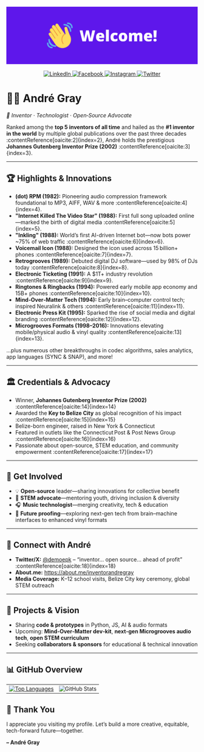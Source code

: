 <!-- Banner Image -->
<p align="center">
  <img src="https://github.com/inventorandregray/inventorandregray/blob/main/welcome1.png?raw=true" alt="Welcome Banner" />
</p>

<!-- Social Media Buttons -->
<p align="center">
  <a href="https://www.linkedin.com/in/#" target="_blank">
    <img src="https://img.shields.io/badge/LinkedIn-blue?style=for-the-badge&logo=linkedin&logoColor=white" alt="LinkedIn" />
  </a>
  <a href="https://www.facebook.com/#" target="_blank">
    <img src="https://img.shields.io/badge/Facebook-1877F2?style=for-the-badge&logo=facebook&logoColor=white" alt="Facebook" />
  </a>
  <a href="https://www.instagram.com/#" target="_blank">
    <img src="https://img.shields.io/badge/Instagram-E4405F?style=for-the-badge&logo=instagram&logoColor=white" alt="Instagram" />
  </a>
  <a href="https://x.com/demoepk" target="_blank">
    <img src="https://img.shields.io/badge/Twitter-1DA1F2?style=for-the-badge&logo=twitter&logoColor=white" alt="Twitter" />
  </a>
</p>


# 👨‍🔬 André Gray  
*🔬 Inventor · Technologist · Open‑Source Advocate*

Ranked among the **top 5 inventors of all time** and hailed as the **#1 inventor in the world** by multiple global publications over the past three decades :contentReference[oaicite:2]{index=2}, André holds the prestigious **Johannes Gutenberg Inventor Prize (2002)** :contentReference[oaicite:3]{index=3}.

---

## 🏆 Highlights & Innovations
- **(dot) RPM (1982):** Pioneering audio compression framework foundational to MP3, AIFF, WAV & more :contentReference[oaicite:4]{index=4}.  
- **"Internet Killed The Video Star" (1988):** First full song uploaded online—marked the birth of digital media :contentReference[oaicite:5]{index=5}.  
- **"Inkling" (1988):** World’s first AI-driven Internet bot—now bots power ~75% of web traffic :contentReference[oaicite:6]{index=6}.  
- **Voicemail Icon (1988):** Designed the icon used across 15 billion+ phones :contentReference[oaicite:7]{index=7}.  
- **Retrogrooves (1989):** Debuted digital DJ software—used by 98% of DJs today :contentReference[oaicite:8]{index=8}.  
- **Electronic Ticketing (1991):** A $1T+ industry revolution :contentReference[oaicite:9]{index=9}.  
- **Ringtones & Ringbacks (1994):** Powered early mobile app economy and 15B+ phones :contentReference[oaicite:10]{index=10}.  
- **Mind‑Over‑Matter Tech (1994):** Early brain–computer control tech; inspired Neuralink & others :contentReference[oaicite:11]{index=11}.  
- **Electronic Press Kit (1995):** Sparked the rise of social media and digital branding :contentReference[oaicite:12]{index=12}.  
- **Microgrooves Formats (1998–2016):** Innovations elevating mobile/physical audio & vinyl quality :contentReference[oaicite:13]{index=13}.

…plus numerous other breakthroughs in codec algorithms, sales analytics, app languages (SYNC & SNAP), and more!

---

## 🏛️ Credentials & Advocacy
- Winner, **Johannes Gutenberg Inventor Prize (2002)** :contentReference[oaicite:14]{index=14}  
- Awarded the **Key to Belize City** as global recognition of his impact :contentReference[oaicite:15]{index=15}  
- Belize-born engineer, raised in New York & Connecticut  
- Featured in outlets like the Connecticut Post & Post News Group :contentReference[oaicite:16]{index=16}  
- Passionate about open-source, STEM education, and community empowerment :contentReference[oaicite:17]{index=17}

---

## 🤝 Get Involved
- 💡 **Open-source** leader—sharing innovations for collective benefit  
- 🎤 **STEM advocate**—mentoring youth, driving inclusion & diversity  
- 🎧 **Music technologist**—merging creativity, tech & education  
- 🔬 **Future proofing**—exploring next-gen tech from brain–machine interfaces to enhanced vinyl formats

---

## 🔗 Connect with André
- **Twitter/X:** [@demoepk](https://x.com/demoepk) – “inventor… open source… ahead of profit” :contentReference[oaicite:18]{index=18}  
- **About.me:** https://about.me/inventorandregray  
- **Media Coverage:** K–12 school visits, Belize City key ceremony, global STEM outreach  

---

## 🚀 Projects & Vision
- Sharing **code & prototypes** in Python, JS, AI & audio formats  
- Upcoming: **Mind‑Over‑Matter dev‑kit**, **next-gen Microgrooves audio tech**, **open STEM curriculum**
- Seeking **collaborators & sponsors** for educational & technical innovation
---

## 📊 GitHub Overview

<table>
  <tr>
    <td>
      <a href="https://github.com/anuraghazra/github-readme-stats">
        <img src="https://github-readme-stats.vercel.app/api/top-langs/?username=inventorandregray&layout=compact&theme=react&langs_count=6" alt="Top Languages" />
      </a>
    </td>
    <td>
      <img src="https://github-readme-stats.vercel.app/api?username=inventorandregray&show_icons=true&theme=react&hide_border=false&include_all_commits=true&count_private=true" alt="GitHub Stats" />
    </td>
  </tr>
</table>


## 🙏 Thank You
I appreciate you visiting my profile. Let’s build a more creative, equitable, tech-forward future—together.

**– André Gray**

